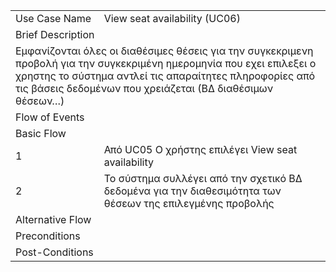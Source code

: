 <table>
  <tbody>
    <tr>
      <td>Use Case Name</th>
      <td>View seat availability (UC06)</th>
    </tr>
    <tr>
      <td colspan="2">Brief Description</td>
    </tr>
    <tr>
      <td colspan="2">
       Εμφανίζονται όλες οι διαθέσιμες θέσεις για την συγκεκριμενη προβολή για την συγκεκριμένη ημερομηνία που εχει επιλεξει ο χρηστης το σύστημα αντλεί τις απαραίτητες πληροφορίες από τις βάσεις δεδομένων που χρειάζεται (ΒΔ διαθέσιμων θέσεων…)
      </td>
    </tr>
    <tr>
      <td colspan="2">Flow of Events</td>
    </tr>
    <tr>
      <td colspan="2">Basic Flow</td>
    </tr>
    <tr>
      <td>1</td>
      <td>Από UC05 Ο χρήστης επιλέγει View seat availability</td>
    </tr>
    <tr>
      <td>2</td>
      <td>Το σύστημα συλλέγει από την σχετικό ΒΔ δεδομένα για την διαθεσιμότητα των θέσεων της επιλεγμένης προβολής</td>
    </tr>
    <tr>
      <td colspan="2">Alternative Flow</td>
    </tr>
    <tr>
      <td>Preconditions</td>
      <td></td>
    </tr>
    <tr>
      <td>Post-Conditions</td>
      <td>
  </tbody>
</table>